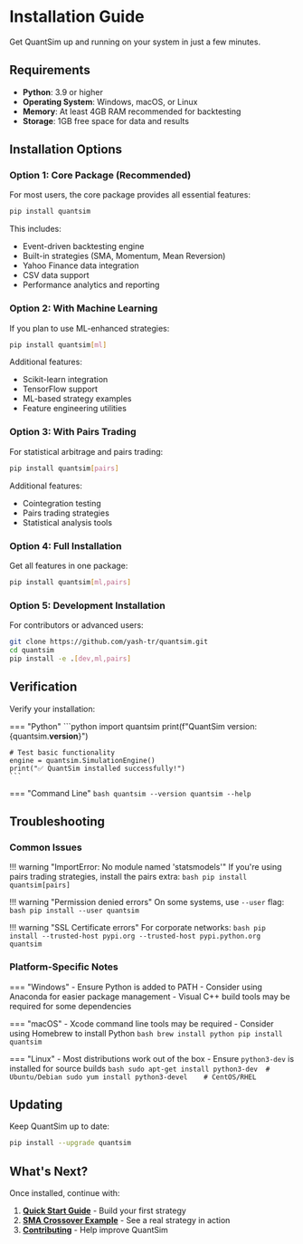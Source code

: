 # Installation Guide

Get QuantSim up and running on your system in just a few minutes.

## Requirements

- **Python**: 3.9 or higher
- **Operating System**: Windows, macOS, or Linux
- **Memory**: At least 4GB RAM recommended for backtesting
- **Storage**: 1GB free space for data and results

## Installation Options

### Option 1: Core Package (Recommended)

For most users, the core package provides all essential features:

```bash
pip install quantsim
```

This includes:
- Event-driven backtesting engine
- Built-in strategies (SMA, Momentum, Mean Reversion)
- Yahoo Finance data integration
- CSV data support
- Performance analytics and reporting

### Option 2: With Machine Learning

If you plan to use ML-enhanced strategies:

```bash
pip install quantsim[ml]
```

Additional features:
- Scikit-learn integration
- TensorFlow support
- ML-based strategy examples
- Feature engineering utilities

### Option 3: With Pairs Trading

For statistical arbitrage and pairs trading:

```bash
pip install quantsim[pairs]
```

Additional features:
- Cointegration testing
- Pairs trading strategies
- Statistical analysis tools

### Option 4: Full Installation

Get all features in one package:

```bash
pip install quantsim[ml,pairs]
```

### Option 5: Development Installation

For contributors or advanced users:

```bash
git clone https://github.com/yash-tr/quantsim.git
cd quantsim
pip install -e .[dev,ml,pairs]
```

## Verification

Verify your installation:

=== "Python"
    ```python
    import quantsim
    print(f"QuantSim version: {quantsim.__version__}")
    
    # Test basic functionality
    engine = quantsim.SimulationEngine()
    print("✅ QuantSim installed successfully!")
    ```

=== "Command Line"
    ```bash
    quantsim --version
    quantsim --help
    ```

## Troubleshooting

### Common Issues

!!! warning "ImportError: No module named 'statsmodels'"
    If you're using pairs trading strategies, install the pairs extra:
    ```bash
    pip install quantsim[pairs]
    ```

!!! warning "Permission denied errors"
    On some systems, use `--user` flag:
    ```bash
    pip install --user quantsim
    ```

!!! warning "SSL Certificate errors"
    For corporate networks:
    ```bash
    pip install --trusted-host pypi.org --trusted-host pypi.python.org quantsim
    ```

### Platform-Specific Notes

=== "Windows"
    - Ensure Python is added to PATH
    - Consider using Anaconda for easier package management
    - Visual C++ build tools may be required for some dependencies

=== "macOS"
    - Xcode command line tools may be required
    - Consider using Homebrew to install Python
    ```bash
    brew install python
    pip install quantsim
    ```

=== "Linux"
    - Most distributions work out of the box
    - Ensure `python3-dev` is installed for source builds
    ```bash
    sudo apt-get install python3-dev  # Ubuntu/Debian
    sudo yum install python3-devel    # CentOS/RHEL
    ```

## Updating

Keep QuantSim up to date:

```bash
pip install --upgrade quantsim
```

## What's Next?

Once installed, continue with:

1. **[Quick Start Guide](quickstart.md)** - Build your first strategy
2. **[SMA Crossover Example](../examples/sma-crossover.md)** - See a real strategy in action
3. **[Contributing](../development/contributing.md)** - Help improve QuantSim 